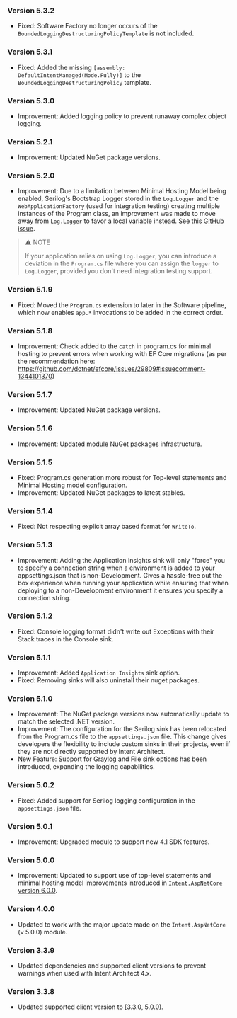 ### Version 5.3.2

- Fixed: Software Factory no longer occurs of the `BoundedLoggingDestructuringPolicyTemplate` is not included.

### Version 5.3.1

- Fixed: Added the missing `[assembly: DefaultIntentManaged(Mode.Fully)]` to the `BoundedLoggingDestructuringPolicy` template.

### Version 5.3.0

- Improvement: Added logging policy to prevent runaway complex object logging.

### Version 5.2.1

- Improvement: Updated NuGet package versions.

### Version 5.2.0

- Improvement: Due to a limitation between Minimal Hosting Model being enabled, Serilog's Bootstrap Logger stored in the `Log.Logger` and the `WebApplicationFactory` (used for integration testing) creating multiple instances of the Program class, an improvement was made to move away from `Log.Logger` to favor a local variable instead. See this [GitHub issue](https://github.com/serilog/serilog-aspnetcore/issues/289).

> ⚠️ NOTE
> 
> If your application relies on using `Log.Logger`, you can introduce a deviation in the `Program.cs` file where you can assign the `logger` to `Log.Logger`, provided you don't need integration testing support.

### Version 5.1.9

- Fixed: Moved the `Program.cs` extension to later in the Software pipeline, which now enables `app.*` invocations to be added in the correct order.

### Version 5.1.8

- Improvement: Check added to the `catch` in program.cs for minimal hosting to prevent errors when working with EF Core migrations (as per the recommendation here: https://github.com/dotnet/efcore/issues/29809#issuecomment-1344101370)


### Version 5.1.7

- Improvement: Updated NuGet package versions.

### Version 5.1.6

- Improvement: Updated module NuGet packages infrastructure.

### Version 5.1.5

- Fixed: Program.cs generation more robust for Top-level statements and Minimal Hosting model configuration.
- Improvement: Updated NuGet packages to latest stables.

### Version 5.1.4

- Fixed: Not respecting explicit array based format for `WriteTo`.

### Version 5.1.3

- Improvement: Adding the Application Insights sink will only "force" you to specify a connection string when a environment is added to your appsettings.json that is non-Development. Gives a hassle-free out the box experience when running your application while ensuring that when deploying to a non-Development environment it ensures you specify a connection string.

### Version 5.1.2

- Fixed: Console logging format didn't write out Exceptions with their Stack traces in the Console sink.

### Version 5.1.1

- Improvement: Added `Application Insights` sink option.
- Fixed: Removing sinks will also uninstall their nuget packages. 

### Version 5.1.0

- Improvement: The NuGet package versions now automatically update to match the selected .NET version.
- Improvement: The configuration for the Serilog sink has been relocated from the Program.cs file to the `appsettings.json` file. This change gives developers the flexibility to include custom sinks in their projects, even if they are not directly supported by Intent Architect.
- New Feature: Support for [Graylog](https://github.com/serilog-contrib/serilog-sinks-graylog) and File sink options has been introduced, expanding the logging capabilities.

### Version 5.0.2

- Fixed: Added support for Serilog logging configuration in the `appsettings.json` file.

### Version 5.0.1

- Improvement: Upgraded module to support new 4.1 SDK features.

### Version 5.0.0

- Improvement: Updated to support use of top-level statements and minimal hosting model improvements introduced in [`Intent.AspNetCore` version 6.0.0](https://github.com/IntentArchitect/Intent.Modules.NET/blob/development/Modules/Intent.Modules.AspNetCore/release-notes.md#version-600).

### Version 4.0.0

- Updated to work with the major update made on the `Intent.AspNetCore` (v 5.0.0) module.

### Version 3.3.9

- Updated dependencies and supported client versions to prevent warnings when used with Intent Architect 4.x.

### Version 3.3.8

- Updated supported client version to [3.3.0, 5.0.0).
